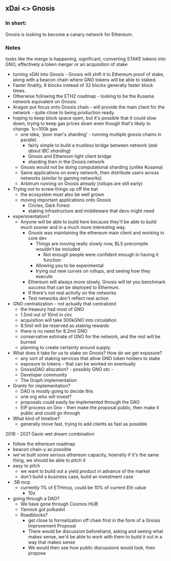 ## xDai <> Gnosis

### In short:
Gnosis is looking to become a canary network for Ethereum.

### Notes

looks like the merge is happening, significant, converting STAKE tokens into GNO, effectively a token merger or an acquisition of stake
- turning xDAI into Gnosis - Gnosis will shift it to Ethereum proof of stake, along with a beacon chain where GNO tokens will be able to staked.
- Faster finality, 8 blocks instead of 32 blocks
	generally faster block times.
- Otherwise following the ETH2 roadmap - looking to be the Kusama network equivalent on Gnosis.
- Aragon put focus onto Gnosis chain - will provide the main client for the network - quite close to being production ready.
- hoping to keep block space open, but it's possible that it could slow down, trying to keep gas prices down even though that's likely to change. 1c=100k gas
	- one idea, 'poor man's sharding' - running multiple gnosis chains in parallel.
		- fairly simple to build a trustless bridge between network (*ask about IBC sharding*)
		- Gnosis and Ethereum light client bridge
		- sharding then in the Gnosis network
	- Gnosis would not be doing computational sharding (unlike Kusama)
	- Same applications on every network, then distribute users across networks (similar to gaming networks)
	- Arbitrum running on Gnosis already (rollups are still early)
- Trying not to screw things up off the bat
	- the ecosystem must also be well grown
	- moving important applications onto Gnosis
		- Circles, Dark Forest
		- staking infrastructure and middleware that devs might need
- experimentation?
	- Anyone will be able to build here because they'll be able to build much sooner and in a much more interesting way.
		- Gnosis was maintaining the ethereum main client and working in core dev
			- Things are moving really slowly now, BLS precompile wouldn't be included
				- Not enough people were confident enough in having it function
			- Allowing you to be experimental
			- trying out new curves on rollups, and seeing how they execute
		- Ethereum will always move slowly, Gnosis will let you benchmark success that can be deployed to Ethereum.
		- If there's not real activity on the networks
		- Test networks don't reflect real action
- GNO centralization - not actually that centralized
	- the treasury had most of GNO
	- 1.5mil out of 10mil in circ
	- acquisition will take 300kGNO into circulation
	- 8.5mil will be reserved as staking rewards
	- there is no need for 8.2mil GNO
	- conservative estimate of GNO for the network, and the rest will be burned
	- planning to create certainty around supply
- What does it take for us to stake on Gnosis? How do we get exposure?
	- any sort of staking services that allow GNO token holders to stake
	- exposure to tokens - that can be worked on eventually
	- GnosisDAO allocation? - possibly GNO otc -
	- Developer community
	- The Graph implementation
- Grants for implementation?
	- DAO is mostly going to decide this
	- one org who will invest?
	- proposals could easily be implemented through the DAO
	- EIP process on Gno - then make the proposal public, then make it public and could go through
- What kind of timeline?
	- generally move fast, trying to add clients as fast as possible

2016 - 2021 Gavin wet dream combination
- follow the ethereum roadmap
- beacon chain-y as possible
- we've built some serious ethereum capacity, hoenstly if it's the same thing, we should be able to pitch it
- easy to pitch
	- we want to build out a yield product in advance of the market
	- don't build a business case, build an investment case
- .5B mcp
	- currently 1% of ETHmcp, could be 10% of current Eth value
		- 10x
- going through a DAO?
	- We have gone through Cosmos HUB
	- Yannick got polkadot
	- Roadblocks?
		- get close to formalization off chain first in the form of a Gnosis Improvement Proposal
		- There would be discussion beforehand, asking and seeing what makes sense, we'd be able to work with them to build it out in a way that makes sense
		- We would then see how public discussions would look, then propose